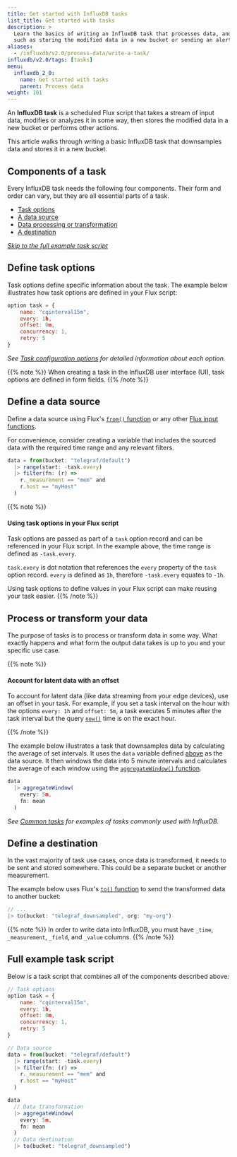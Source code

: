 ```yaml
---
title: Get started with InfluxDB tasks
list_title: Get started with tasks
description: >
  Learn the basics of writing an InfluxDB task that processes data, and then performs an action,
  such as storing the modified data in a new bucket or sending an alert.
aliases:
  - /influxdb/v2.0/process-data/write-a-task/
influxdb/v2.0/tags: [tasks]
menu:
  influxdb_2_0:
    name: Get started with tasks
    parent: Process data
weight: 101
---
```


An **InfluxDB task** is a scheduled Flux script that takes a stream of input data, modifies or analyzes
it in some way, then stores the modified data in a new bucket or performs other actions.

This article walks through writing a basic InfluxDB task that downsamples
data and stores it in a new bucket.

## Components of a task

Every InfluxDB task needs the following four components.
Their form and order can vary, but they are all essential parts of a task.

- [Task options](#define-task-options)
- [A data source](#define-a-data-source)
- [Data processing or transformation](#process-or-transform-your-data)
- [A destination](#define-a-destination)

_[Skip to the full example task script](#full-example-task-script)_

## Define task options

Task options define specific information about the task.
The example below illustrates how task options are defined in your Flux script:

```js
option task = {
    name: "cqinterval15m",
    every: 1h,
    offset: 0m,
    concurrency: 1,
    retry: 5
}
```

_See [Task configuration options](/influxdb/v2.0/process-data/task-options) for detailed information
about each option._

{{% note %}}
When creating a task in the InfluxDB user interface (UI), task options are defined in form fields.
{{% /note %}}

## Define a data source

Define a data source using Flux's [`from()` function](/influxdb/v2.0/reference/flux/stdlib/built-in/inputs/from/)
or any other [Flux input functions](/influxdb/v2.0/reference/flux/stdlib/built-in/inputs/).

For convenience, consider creating a variable that includes the sourced data with
the required time range and any relevant filters.

```js
data = from(bucket: "telegraf/default")
  |> range(start: -task.every)
  |> filter(fn: (r) =>
    r._measurement == "mem" and
    r.host == "myHost"
  )
```

{{% note %}}
#### Using task options in your Flux script

Task options are passed as part of a `task` option record and can be referenced in your Flux script.
In the example above, the time range is defined as `-task.every`.

`task.every` is dot notation that references the `every` property of the `task` option record.
`every` is defined as `1h`, therefore `-task.every` equates to `-1h`.

Using task options to define values in your Flux script can make reusing your task easier.
{{% /note %}}

## Process or transform your data

The purpose of tasks is to process or transform data in some way.
What exactly happens and what form the output data takes is up to you and your
specific use case.

{{% note %}}
#### Account for latent data with an offset

To account for latent data (like data streaming from your edge devices), use an offset in your task. For example, if you set a task interval on the hour with the options `every: 1h` and `offset: 5m`, a task executes 5 minutes after the task interval but the query [`now()`](/influxdb/v2.0/reference/flux/stdlib/built-in/misc/now/) time is on the exact hour.

{{% /note %}}

The example below illustrates a task that downsamples data by calculating the average of set intervals.
It uses the `data` variable defined [above](#define-a-data-source) as the data source.
It then windows the data into 5 minute intervals and calculates the average of each
window using the [`aggregateWindow()` function](/influxdb/v2.0/reference/flux/stdlib/built-in/transformations/aggregates/aggregatewindow/).

```js
data
  |> aggregateWindow(
    every: 5m,
    fn: mean
  )
```

_See [Common tasks](/influxdb/v2.0/process-data/common-tasks) for examples of tasks commonly used with InfluxDB._

## Define a destination

In the vast majority of task use cases, once data is transformed, it needs to be sent and stored somewhere.
This could be a separate bucket or another measurement.

The example below uses Flux's [`to()` function](/influxdb/v2.0/reference/flux/stdlib/built-in/outputs/to)
to send the transformed data to another bucket:

```js
// ...
|> to(bucket: "telegraf_downsampled", org: "my-org")
```

{{% note %}}
In order to write data into InfluxDB, you must have `_time`, `_measurement`, `_field`, and `_value` columns.
{{% /note %}}

## Full example task script

Below is a task script that combines all of the components described above:

```js
// Task options
option task = {
    name: "cqinterval15m",
    every: 1h,
    offset: 0m,
    concurrency: 1,
    retry: 5
}

// Data source
data = from(bucket: "telegraf/default")
  |> range(start: -task.every)
  |> filter(fn: (r) =>
    r._measurement == "mem" and
    r.host == "myHost"
  )

data
  // Data transformation
  |> aggregateWindow(
    every: 5m,
    fn: mean
  )
  // Data destination
  |> to(bucket: "telegraf_downsampled")

```
